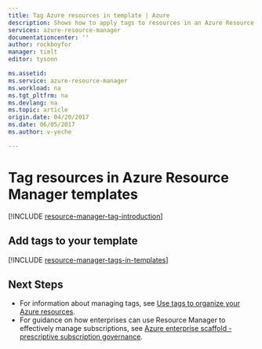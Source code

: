 ```yaml
---
title: Tag Azure resources in template | Azure
description: Shows how to apply tags to resources in an Azure Resource Manager template
services: azure-resource-manager
documentationcenter: ''
author: rockboyfor
manager: timlt
editor: tysonn

ms.assetid: 
ms.service: azure-resource-manager
ms.workload: na
ms.tgt_pltfrm: na
ms.devlang: na
ms.topic: article
origin.date: 04/20/2017
ms.date: 06/05/2017
ms.author: v-yeche

---
```

# Tag resources in Azure Resource Manager templates
[!INCLUDE [resource-manager-tag-introduction](../../includes/resource-manager-tag-introduction.md)]

## Add tags to your template

[!INCLUDE [resource-manager-tags-in-templates](../../includes/resource-manager-tags-in-templates.md)]

## Next Steps
* For information about managing tags, see [Use tags to organize your Azure resources](resource-group-using-tags.md).
* For guidance on how enterprises can use Resource Manager to effectively manage subscriptions, see [Azure enterprise scaffold - prescriptive subscription governance](resource-manager-subscription-governance.md).